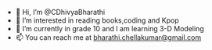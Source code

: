 - 👋 Hi, I’m @CDhivyaBharathi
- 👀 I’m interested in reading books,coding and Kpop
- 🌱 I’m currently in grade 10 and I am learning 3-D Modeling
- 📫 You can reach me at bharathi.chellakumar@gmail.com

<!---
CDhivyaBharathi/CDhivyaBharathi is a ✨ special ✨ repository because its `README.md` (this file) appears on your GitHub profile.
You can click the Preview link to take a look at your changes.
--->
